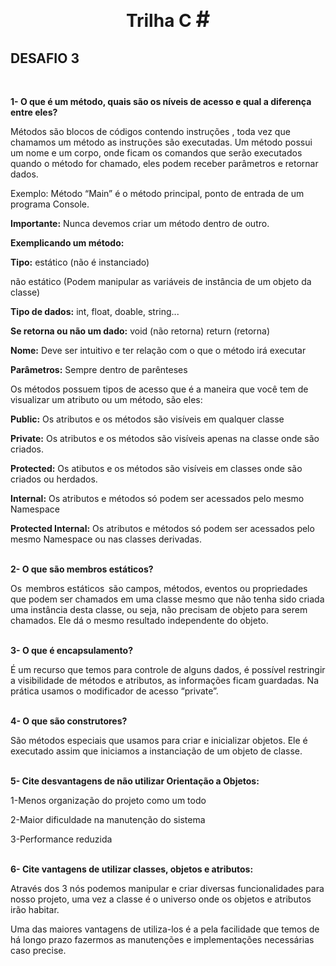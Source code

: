 <h1 style="text-align:center;"  <strong> Trilha C <span style="font-size:35px;">#</span></strong> 
</h1>

<h2> <strong> DESAFIO 3 </strong> </h2>
<br>
<p> <strong>1- O que é um método, quais são os níveis de acesso e qual a diferença entre eles?   </strong> </p>

<label>Métodos são blocos de códigos contendo instruções , toda vez que chamamos um método as instruções são executadas. Um método possui um nome e um corpo, onde ficam os comandos que serão executados quando o método for chamado, eles podem receber parâmetros e retornar dados. 

Exemplo: Método “Main” é o método principal, ponto de entrada de um programa Console. 

<strong>Importante:</strong> Nunca devemos criar um método dentro de outro. 

<strong>Exemplicando um método:</strong> <br>

<strong>Tipo:</strong> estático (não é instanciado)  

não estático (Podem manipular as variáveis de instância de um objeto da classe) 

<strong>Tipo de dados:</strong> int, float, doable, string... 

<strong>Se retorna ou não um dado:</strong> void (não retorna) return (retorna)   

<strong>Nome:</strong> Deve ser intuitivo e ter relação com o que o método irá executar 

<strong>Parâmetros:</strong> Sempre dentro de parênteses 

Os métodos possuem tipos de acesso que é a maneira que você tem de visualizar um atributo ou um método, são eles:  

<strong>Public:</strong> Os atributos e os métodos são visíveis em qualquer classe 

<strong>Private:</strong> Os atributos e os métodos são visíveis apenas na classe onde são criados. 

<strong>Protected:</strong> Os atibutos e os métodos são visíveis em classes onde são criados ou herdados. 

<strong>Internal:</strong> Os atributos e métodos só podem ser acessados pelo mesmo Namespace 

<strong>Protected Internal:</strong> Os atributos e métodos só podem ser acessados pelo mesmo Namespace ou nas classes derivadas. 
</label>
<br>
<br>
<p> <strong> 2-  O que são membros estáticos? </strong> </p>

<label>Os  membros estáticos  são campos, métodos, eventos ou propriedades que podem ser chamados em uma classe mesmo que não tenha sido criada uma instância desta classe, ou seja, não precisam de objeto para serem chamados. Ele dá o mesmo resultado independente do objeto. 
</label>
<br>
<br>

<p> <strong> 3- O que é encapsulamento?  </strong> </p>

<label>É um recurso que temos para controle de alguns dados, é possível restringir a visibilidade de métodos e atributos, as informações ficam guardadas. 
Na prática usamos o modificador de acesso “private”. 
</label>
<br>
<br>
<p> <strong> 4- O que são construtores?    </strong> </p>

<label>São métodos especiais que usamos para criar e inicializar objetos. 
Ele é executado assim que iniciamos a instanciação de um objeto de classe. 
</label>
<br>
<br>
<p> <strong> 5- Cite desvantagens de não utilizar Orientação a Objetos:      </strong> </p>

<label>
1-Menos organização do projeto como um todo 

2-Maior dificuldade na manutenção do sistema

3-Performance reduzida
</label>
<br>
<br>
<p> <strong> 6- Cite vantagens de utilizar classes, objetos e atributos: </strong> </p>

<label>
Através dos 3 nós podemos manipular e criar diversas funcionalidades para nosso projeto, uma vez a classe é o universo onde os objetos  e atributos irão habitar. 

Uma das maiores vantagens de utiliza-los é a pela facilidade que temos de há longo prazo fazermos as manutenções e implementações  necessárias caso precise. 
</label>



